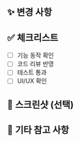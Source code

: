 ## ✨ 변경 사항

## <!-- 이 PR에서 어떤 작업이 이루어졌는지 간단히 설명해주세요 -->

## ✅ 체크리스트

- [ ] 기능 동작 확인
- [ ] 코드 리뷰 반영
- [ ] 테스트 통과
- [ ] UI/UX 확인

## 📸 스크린샷 (선택)

<!-- UI 변경이 있다면 스크린샷을 첨부해주세요 -->

## 📝 기타 참고 사항

<!-- 리뷰어가 알아야 할 추가 정보가 있다면 작성해주세요 -->

<!-- ejoffe/spr start -->
<!-- ejoffe/spr end -->
